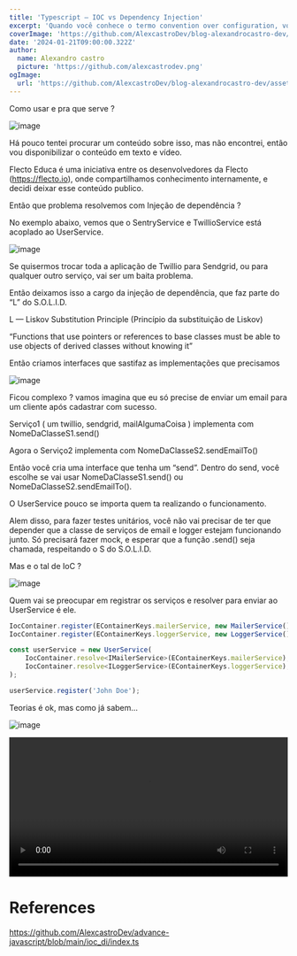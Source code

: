 ```yaml
---
title: 'Typescript — IOC vs Dependency Injection'
excerpt: 'Quando você conhece o termo convention over configuration, você entende o que é produtividade.'
coverImage: 'https://github.com/AlexcastroDev/blog-alexandrocastro-dev/assets/10711649/a4f8f585-8374-45f9-af3b-211c931aeb20'
date: '2024-01-21T09:00:00.322Z'
author:
  name: Alexandro castro
  picture: 'https://github.com/alexcastrodev.png'
ogImage:
  url: 'https://github.com/AlexcastroDev/blog-alexandrocastro-dev/assets/10711649/a4f8f585-8374-45f9-af3b-211c931aeb20'
---
```


Como usar e pra que serve ?


![image](https://github.com/AlexcastroDev/blog-alexandrocastro-dev/assets/10711649/a4f8f585-8374-45f9-af3b-211c931aeb20)

Há pouco tentei procurar um conteúdo sobre isso, mas não encontrei, então vou disponibilizar o conteúdo em texto e vídeo.

Flecto Educa é uma iniciativa entre os desenvolvedores da Flecto (https://flecto.io), onde compartilhamos conhecimento internamente, e decidi deixar esse conteúdo publico.

Então que problema resolvemos com Injeção de dependência ?

No exemplo abaixo, vemos que o SentryService e TwillioService está acoplado ao UserService.

![image](https://github.com/AlexcastroDev/blog-alexandrocastro-dev/assets/10711649/95e854f5-f055-4631-90ef-dc5bc18a0547)

Se quisermos trocar toda a aplicação de Twillio para Sendgrid, ou para qualquer outro serviço, vai ser um baita problema.

Então deixamos isso a cargo da injeção de dependência, que faz parte do “L” do S.O.L.I.D.

L — Liskov Substitution Principle (Princípio da substituição de Liskov)

“Functions that use pointers or references to base classes must be able to use objects of derived classes without knowing it”

Então criamos interfaces que sastifaz as implementações que precisamos

![image](https://github.com/AlexcastroDev/blog-alexandrocastro-dev/assets/10711649/c728ae2a-4658-4942-b6b6-3830f9a0d4aa)

Ficou complexo ? vamos imagina que eu só precise de enviar um email para um cliente após cadastrar com sucesso.

Serviço1 ( um twillio, sendgrid, mailAlgumaCoisa ) implementa com NomeDaClasseS1.send()

Agora o Serviço2 implementa com NomeDaClasseS2.sendEmailTo()

Então você cria uma interface que tenha um “send”. Dentro do send, você escolhe se vai usar NomeDaClasseS1.send() ou NomeDaClasseS2.sendEmailTo().

O UserService pouco se importa quem ta realizando o funcionamento.

Alem disso, para fazer testes unitários, você não vai precisar de ter que depender que a classe de serviços de email e logger estejam funcionando junto. Só precisará fazer mock, e esperar que a função .send() seja chamada, respeitando o S do S.O.L.I.D.

Mas e o tal de IoC ?

![image](https://github.com/AlexcastroDev/blog-alexandrocastro-dev/assets/10711649/4b98eae2-dbba-4031-81f8-98254cfb2c76)

Quem vai se preocupar em registrar os serviços e resolver para enviar ao UserService é ele.

```javascript
IocContainer.register(EContainerKeys.mailerService, new MailerService());
IocContainer.register(EContainerKeys.loggerService, new LoggerService());

const userService = new UserService(
    IocContainer.resolve<IMailerService>(EContainerKeys.mailerService),
    IocContainer.resolve<ILoggerService>(EContainerKeys.loggerService),
);

userService.register('John Doe');
```

Teorias é ok, mas como já sabem…

![image](https://github.com/AlexcastroDev/blog-alexandrocastro-dev/assets/10711649/b581b8c3-b869-4e4b-95f9-fc2888318b47)


<video width="100%" controls>
  <source src="https://www.youtube.com/watch?v=sbv5M0tK_V0&t=137s" type="video/mp4">
</video>



# References

https://github.com/AlexcastroDev/advance-javascript/blob/main/ioc_di/index.ts